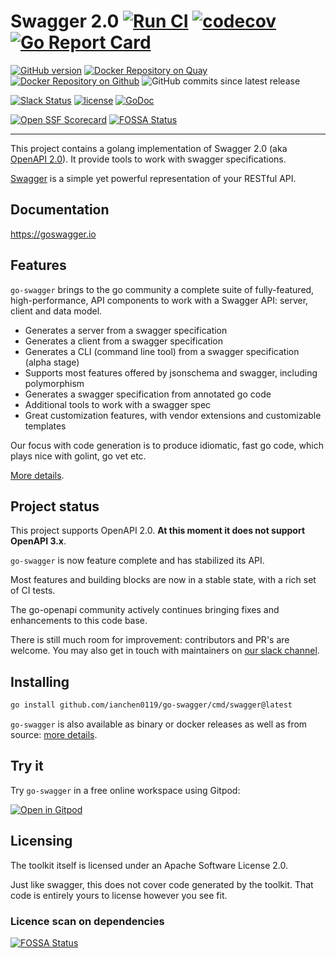 # Swagger 2.0 [![Run CI](https://github.com/ianchen0119/go-swagger/actions/workflows/test.yaml/badge.svg)](https://github.com/ianchen0119/go-swagger/actions/workflows/test.yaml) [![codecov](https://codecov.io/gh/go-swagger/go-swagger/branch/master/graph/badge.svg)](https://codecov.io/gh/go-swagger/go-swagger)[![Go Report Card](https://goreportcard.com/badge/github.com/ianchen0119/go-swagger)](https://goreportcard.com/report/github.com/ianchen0119/go-swagger)

[![GitHub version](https://badge.fury.io/gh/go-swagger%2Fgo-swagger.svg)](https://badge.fury.io/gh/go-swagger%2Fgo-swagger) [![Docker Repository on Quay](https://img.shields.io/badge/dynamic/json?url=https%3A%2F%2Fquay.io%2Fapi%2Fv1%2Frepository%2Fgoswagger%2Fswagger%2Ftag%2F%3Flimit%3D1%26onlyActiveTags%3Dtrue%26filter_tag_name%3Dlike%3Av&label=Docker%20Repository%20on%20Quay&query=%24.tags[:1].name)](https://quay.io/repository/goswagger/swagger?tab=tags) [![Docker Repository on Github](https://ghcr-badge.egpl.dev/go-swagger/go-swagger/latest_tag?trim=major&ignore=sha-*&label=Docker%20Repository%20on%20Github)](https://github.com/orgs/go-swagger/packages/container/go-swagger/versions) ![GitHub commits since latest release](https://img.shields.io/github/commits-since/go-swagger/go-swagger/latest)

[![Slack Status](https://slackin.goswagger.io/badge.svg)](https://slackin.goswagger.io)
[![license](http://img.shields.io/badge/license-Apache%20v2-orange.svg)](https://raw.githubusercontent.com/swagger-api/swagger-spec/master/LICENSE)
[![GoDoc](https://godoc.org/github.com/ianchen0119/go-swagger?status.svg)](http://godoc.org/github.com/ianchen0119/go-swagger)

[![Open SSF Scorecard](https://api.securityscorecards.dev/projects/github.com/ianchen0119/go-swagger/badge)](https://securityscorecards.dev/viewer/?uri=github.com/ianchen0119/go-swagger)
[![FOSSA Status](https://app.fossa.io/api/projects/git%2Bgithub.com%2Fgo-swagger%2Fgo-swagger.svg?type=shield)](https://app.fossa.io/projects/git%2Bgithub.com%2Fgo-swagger%2Fgo-swagger?ref=badge_shield)

---

This project contains a golang implementation of Swagger 2.0 (aka [OpenAPI 2.0](https://github.com/OAI/OpenAPI-Specification/blob/master/versions/2.0.md)).
It provide tools to work with swagger specifications.

[Swagger](https://swagger.io/) is a simple yet powerful representation of your RESTful API.<br>

## Documentation

<https://goswagger.io>

##  Features

`go-swagger` brings to the go community a complete suite of fully-featured, high-performance, API components to  work with a Swagger API: server, client and data model.

* Generates a server from a swagger specification
* Generates a client from a swagger specification
* Generates a CLI (command line tool) from a swagger specification (alpha stage)
* Supports most features offered by jsonschema and swagger, including polymorphism
* Generates a swagger specification from annotated go code
* Additional tools to work with a swagger spec
* Great customization features, with vendor extensions and customizable templates

Our focus with code generation is to produce idiomatic, fast go code, which plays nice with golint, go vet etc.

[More details](https://goswagger.io/go-swagger/features).

##  Project status

This project supports OpenAPI 2.0. **At this moment it does not support OpenAPI 3.x**.

`go-swagger` is now feature complete and has stabilized its API.

Most features and building blocks are now in a stable state, with a rich set of CI tests.

The go-openapi community actively continues bringing fixes and enhancements to this code base.

There is still much room for improvement: contributors and PR's are welcome. You may also get in touch with maintainers on [our slack channel](https://slackin.goswagger.io).

## Installing

```sh
go install github.com/ianchen0119/go-swagger/cmd/swagger@latest
```

`go-swagger` is also available as binary or docker releases as well as from source: [more details](https://goswagger.io/go-swagger/install).

## Try it

Try `go-swagger` in a free online workspace using Gitpod:

[![Open in Gitpod](https://gitpod.io/button/open-in-gitpod.svg)](https://gitpod.io#https://github.com/ianchen0119/go-swagger)

## Licensing

The toolkit itself is licensed under an Apache Software License 2.0.

Just like swagger, this does not cover code generated by the toolkit. That code is entirely yours to license however you see fit.

### Licence scan on dependencies
[![FOSSA Status](https://app.fossa.io/api/projects/git%2Bgithub.com%2Fgo-swagger%2Fgo-swagger.svg?type=large)](https://app.fossa.io/projects/git%2Bgithub.com%2Fgo-swagger%2Fgo-swagger?ref=badge_large)
